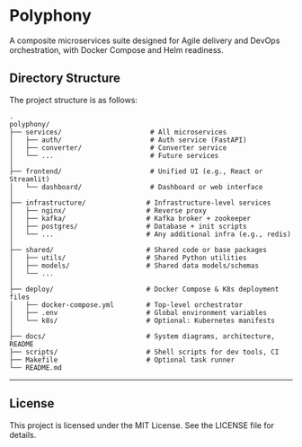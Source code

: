 # Polyphony

A composite microservices suite designed for Agile delivery and DevOps orchestration, with Docker Compose and Helm readiness. 

## Directory Structure

The project structure is as follows:  

```shell
.  
polyphony/
├── services/                      # All microservices
│   ├── auth/                      # Auth service (FastAPI)
│   ├── converter/                 # Converter service
│   └── ...                        # Future services
│
├── frontend/                      # Unified UI (e.g., React or Streamlit)
│   └── dashboard/                 # Dashboard or web interface
│
├── infrastructure/               # Infrastructure-level services
│   ├── nginx/                    # Reverse proxy
│   ├── kafka/                    # Kafka broker + zookeeper
│   ├── postgres/                 # Database + init scripts
│   └── ...                       # Any additional infra (e.g., redis)
│
├── shared/                       # Shared code or base packages
│   ├── utils/                    # Shared Python utilities
│   ├── models/                   # Shared data models/schemas
│   └── ...                      
│
├── deploy/                       # Docker Compose & K8s deployment files
│   ├── docker-compose.yml        # Top-level orchestrator
│   ├── .env                      # Global environment variables
│   └── k8s/                      # Optional: Kubernetes manifests
│
├── docs/                         # System diagrams, architecture, README
├── scripts/                      # Shell scripts for dev tools, CI
├── Makefile                      # Optional task runner
└── README.md
```

---

## License

This project is licensed under the MIT License. See the LICENSE file for details.